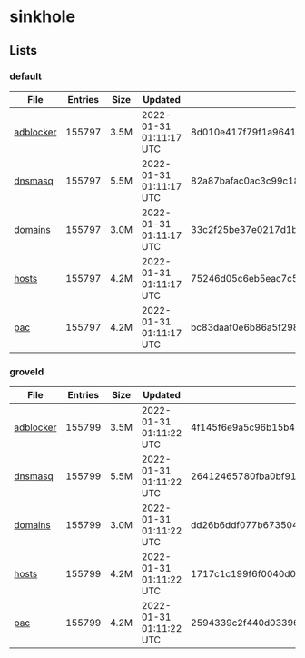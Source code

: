 # sinkhole

## Lists

### default

|File|Entries|Size|Updated|Hash|
|-|-|-|-|-|
|[adblocker](https://raw.githubusercontent.com/groveld/sinkhole/lists/default/adblocker.txt)|155797|3.5M|2022-01-31 01:11:17 UTC|8d010e417f79f1a964169035cfa5681059fd54055d089277703ea6c6e50a1afe|
|[dnsmasq](https://raw.githubusercontent.com/groveld/sinkhole/lists/default/dnsmasq.txt)|155797|5.5M|2022-01-31 01:11:17 UTC|82a87bafac0ac3c99c18799f737ef26c3caebb5250e9f1a6acd4271ee012f986|
|[domains](https://raw.githubusercontent.com/groveld/sinkhole/lists/default/domains.txt)|155797|3.0M|2022-01-31 01:11:17 UTC|33c2f25be37e0217d1b7150ffba21545ae3af0d696d37bda64d75040b945d067|
|[hosts](https://raw.githubusercontent.com/groveld/sinkhole/lists/default/hosts.txt)|155797|4.2M|2022-01-31 01:11:17 UTC|75246d05c6eb5eac7c5f5011462facdde3cd3d9c8e3e156edac7eeb15a206d94|
|[pac](https://raw.githubusercontent.com/groveld/sinkhole/lists/default/pac.txt)|155797|4.2M|2022-01-31 01:11:17 UTC|bc83daaf0e6b86a5f29841e6810bbfb9d1b22183b1ee18204fa83be5c5a9d3e9|

### groveld

|File|Entries|Size|Updated|Hash|
|-|-|-|-|-|
|[adblocker](https://raw.githubusercontent.com/groveld/sinkhole/lists/groveld/adblocker.txt)|155799|3.5M|2022-01-31 01:11:22 UTC|4f145f6e9a5c96b15b45868e7aadbb471fe9a49e5da79f2fd709026139fbb82c|
|[dnsmasq](https://raw.githubusercontent.com/groveld/sinkhole/lists/groveld/dnsmasq.txt)|155799|5.5M|2022-01-31 01:11:22 UTC|26412465780fba0bf91feffe055bdddd87fd028edd301dfec88cfc071602e3f4|
|[domains](https://raw.githubusercontent.com/groveld/sinkhole/lists/groveld/domains.txt)|155799|3.0M|2022-01-31 01:11:22 UTC|dd26b6ddf077b67350446a137612d1cc5d8ccdf61752c52ff4132d563cfc9522|
|[hosts](https://raw.githubusercontent.com/groveld/sinkhole/lists/groveld/hosts.txt)|155799|4.2M|2022-01-31 01:11:22 UTC|1717c1c199f6f0040d02bff62672f0394e05bc1cdfdcefd1eb48e89c94de9980|
|[pac](https://raw.githubusercontent.com/groveld/sinkhole/lists/groveld/pac.txt)|155799|4.2M|2022-01-31 01:11:22 UTC|2594339c2f440d033969d99f25437b96ef263c9a7caf2ac8664fce687361ba22|
